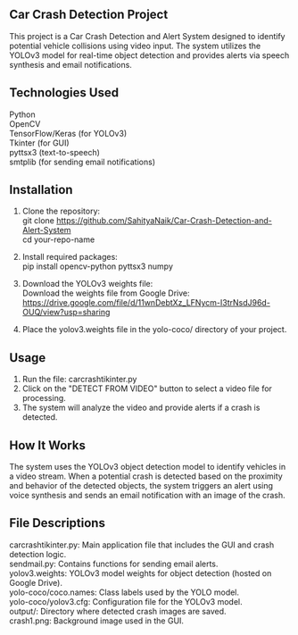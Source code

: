 ## Car Crash Detection Project

This project is a Car Crash Detection and Alert System designed to identify potential vehicle collisions using video input. The system utilizes the YOLOv3 model for real-time object detection and provides alerts via speech synthesis and email notifications.

## Technologies Used

Python  
OpenCV  
TensorFlow/Keras (for YOLOv3)  
Tkinter (for GUI)  
pyttsx3 (text-to-speech)  
smtplib (for sending email notifications)  

## Installation

1. Clone the repository:  
git clone https://github.com/SahityaNaik/Car-Crash-Detection-and-Alert-System  
cd your-repo-name


2. Install required packages:  
pip install opencv-python pyttsx3 numpy


3. Download the YOLOv3 weights file:  
 Download the weights file from Google Drive: https://drive.google.com/file/d/11wnDebtXz_LFNycm-I3trNsdJ96d-OUQ/view?usp=sharing
4. Place the yolov3.weights file in the yolo-coco/ directory of your project.

 ## Usage  

1. Run the file: carcrashtikinter.py
2. Click on the "DETECT FROM VIDEO" button to select a video file for processing.
3. The system will analyze the video and provide alerts if a crash is detected.

## How It Works  

The system uses the YOLOv3 object detection model to identify vehicles in a video stream. When a potential crash is detected based on the proximity and behavior of the detected objects, the system triggers an alert using voice synthesis and sends an email notification with an image of the crash.  

## File Descriptions  

carcrashtikinter.py:   Main application file that includes the GUI and crash detection logic.  
sendmail.py:   Contains functions for sending email alerts.  
yolov3.weights:   YOLOv3 model weights for object detection (hosted on Google Drive).  
yolo-coco/coco.names:   Class labels used by the YOLO model.  
yolo-coco/yolov3.cfg:   Configuration file for the YOLOv3 model.  
output/:   Directory where detected crash images are saved.  
crash1.png:   Background image used in the GUI.  
 
